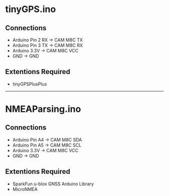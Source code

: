# tinyGPS.ino
## Connections
- Arduino Pin 2 RX -> CAM M8C TX
- Arduino Pin 3 TX -> CAM M8C RX
- Arduino 3.3V -> CAM M8C VCC
- GND -> GND
## Extentions Required
- tinyGPSPlusPlus
-------------------

# NMEAParsing.ino
## Connections
- Arduino Pin A4 -> CAM M8C SDA
- Arduino Pin A5 -> CAM M8C SCL
- Arduino 3.3V -> CAM M8C VCC
- GND -> GND
## Extentions Required
- SparkFun u-blox GNSS Arduino Library
- MicroNMEA